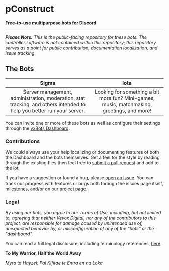 # pConstruct
**Free-to-use multipurpose bots for Discord**

---

***Please Note:*** *This is the public-facing repository for these bots. The controller software is not contained within this repository; this repository serves as a point for public contribution, documentation localization, and issue tracking.*

## The Bots

|                                                         Sigma                                                         |                                            Iota                                            |
|:---------------------------------------------------------------------------------------------------------------------:|:------------------------------------------------------------------------------------------:|
| Server management, administration, moderation, stat tracking, and others intended to help you better run your server. | Looking for something a bit more fun? Mini-games, music, matchmaking, greetings, and more! |

You can invite one or more of these bots as well as configure their settings through the [vxBots Dashboard](http://discord.vevox.io).

### Contributions
We could always use your help localizing or documenting features of both the Dashboard and the bots themselves. Get a feel for the style by reading through the existing files then feel free to [submit a pull request](/pulls) and add to the lot.

If you have a suggestion or found a bug, please [open an issue](/issues). You can track our progress with features or bugs both through the issues page itself, [milestones](/milestones), and/or on our [project page](/projects).

### Legal
*By using our bots, you agree to our Terms of Use, including, but not limited to, agreeing that neither Vevox Digital, nor any of the contributors to this project, are responsible for damage caused by unintended use of, unexpected behavior by, or misconfiguration of any of the "bots" or the "dashboard".*

You can read a full legal disclosure, including terminology references, [here](http://discord.vevox.io/misc/about).

**To My Warrior, Half the World Away**

*Myra ta Hayzel; Pal Kifitae te Entra en na Loka*

